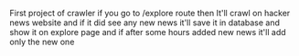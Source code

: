 First project of crawler 
if you go to /explore route then It'll crawl on hacker news website and if it did see any new news it'll save it in database and show it on explore page and if after some hours added new news it'll add only the new one
